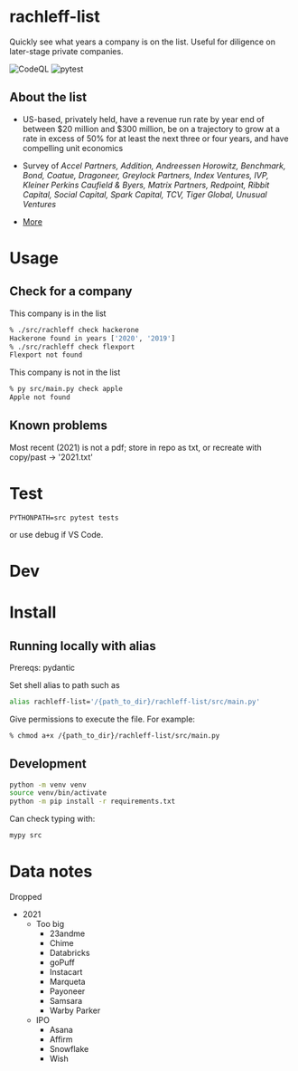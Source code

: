 # rachleff-list

Quickly see what years a company is on the list. Useful for diligence on later-stage private companies.

![CodeQL](https://github.com/lifekaizen/rachleff-list/actions/workflows/codeql-analysis.yml/badge.svg)
![pytest](https://github.com/lifekaizen/rachleff-list/actions/workflows/pytest.yml/badge.svg)

## About the list

- US-based, privately held, have a revenue run rate by year end of between $20 million and $300 million, be on a trajectory to grow at a rate in excess of 50% for at least the next three or four years, and have compelling unit economics

- Survey of _Accel Partners, Addition, Andreessen Horowitz, Benchmark, Bond, Coatue, Dragoneer, Greylock Partners, Index Ventures, IVP, Kleiner Perkins Caufield & Byers, Matrix Partners, Redpoint, Ribbit Capital, Social Capital, Spark Capital, TCV, Tiger Global, Unusual Ventures_
- [More](https://blog.wealthfront.com/announcing-2021-career-launching-companies/)

# Usage

## Check for a company

This company is in the list

```sh
% ./src/rachleff check hackerone
Hackerone found in years ['2020', '2019']
% ./src/rachleff check flexport
Flexport not found
```

This company is not in the list

```sh
% py src/main.py check apple
Apple not found
```

## Known problems

Most recent (2021) is not a pdf; store in repo as txt, or recreate with copy/past -> '2021.txt'

# Test

`PYTHONPATH=src pytest tests`

or use debug if VS Code.

# Dev

# Install

## Running locally with alias

Prereqs:
pydantic

Set shell alias to path such as

```sh
alias rachleff-list='/{path_to_dir}/rachleff-list/src/main.py'
```

Give permissions to execute the file. For example:

```sh
% chmod a+x /{path_to_dir}/rachleff-list/src/main.py
```

## Development

```sh
python -m venv venv
source venv/bin/activate
python -m pip install -r requirements.txt
```

Can check typing with:

```sh
mypy src
```

# Data notes

Dropped

- 2021
  - Too big
    - 23andme
    - Chime
    - Databricks
    - goPuff
    - Instacart
    - Marqueta
    - Payoneer
    - Samsara
    - Warby Parker
  - IPO
    - Asana
    - Affirm
    - Snowflake
    - Wish
